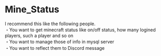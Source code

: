 # Mine_Status
I recommend this like the following people.<br>
・You want to get minecraft status like on/off status, how many logined players, such a player and so on<br>
・You want to manage those of info in mysql server<br>
・You want to reflect them to Discord message

